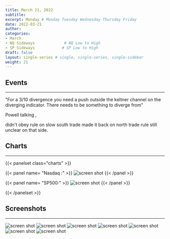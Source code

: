 ```yaml
---
title: March 21, 2022
subtitle: 
excerpt: Monday # Monday Tuesday Wednesday Thursday Friday 
date: 2022-03-21
author: 
categories:
- March
- NQ Sideways             # NQ Low to High
- SP Sideways            # SP Low to High
draft: false
layout: single-series # single, single-series, single-sidebar
weight: 21
---
```




## Events
---
"For a 3/10 divergence you need a push outside the keltner channel on the diverging indicator. There needs to be something to diverge from"

Powell talking , 

didn't obey rule on slow south trade made it back on north trade rule still unclear on that side. 


## Charts
---

{{< panelset class="charts" >}}

{{< panel name= "Nasdaq :" >}}
  ![screen shot](20220321_000179.png)
{{< /panel >}}

{{< panel name= "SP500:" >}}
  ![screen shot](20220321_000180.png)
{{< /panel >}}


{{< /panelset >}}


## Screenshots
---



![screen shot](20220321_000172.png)
![screen shot](20220321_000173.png)
![screen shot](20220321_000174.png)
![screen shot](20220321_000175.png)
![screen shot](20220321_000176.png)
![screen shot](20220321_000177.png)
![screen shot](20220321_000178.png)







